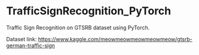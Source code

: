 # TrafficSignRecognition_PyTorch

Traffic Sign Recognition on GTSRB dataset using PyTorch.

Dataset link: https://www.kaggle.com/meowmeowmeowmeowmeow/gtsrb-german-traffic-sign

